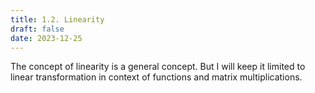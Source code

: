 ```yaml
---
title: 1.2. Linearity
draft: false
date: 2023-12-25
---
```


The concept of linearity is a general concept. But I will keep it limited to linear transformation in context of functions and matrix multiplications.